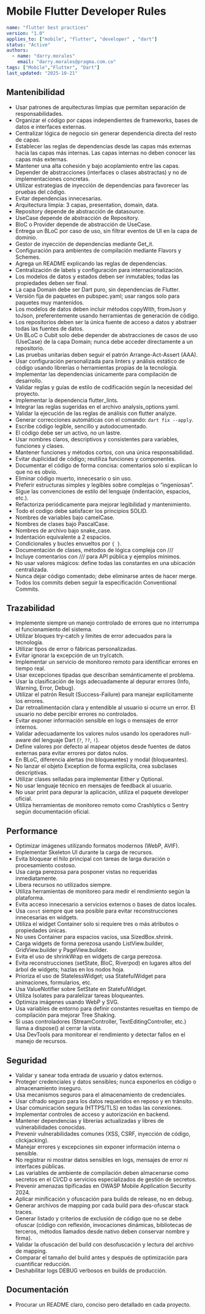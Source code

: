 # Mobile Flutter Developer Rules

```yaml
name: "flutter best practices"
version: "1.0"
applies_to: ["mobile", "flutter", "developer" , "dart"]
status: "Active"
authors:
  - name: "darry.morales"
    email: "darry.morales@pragma.com.co"
tags: ["Mobile","Flutter", "Dart"]
last_updated: "2025-10-21"
```

## Mantenibilidad

- Usar patrones de arquitecturas limpias que permitan separación de responsabilidades.
- Organizar el código por capas independientes de frameworks, bases de datos e interfaces externas.
- Centralizar lógica de negocio sin generar dependencia directa del resto de capas.
- Establecer las reglas de dependencias desde las capas más externas hacia las capas más internas. Las capas internas no deben conocer las capas más externas.
- Mantener una alta cohesión y bajo acoplamiento entre las capas.
- Depender de abstracciones (interfaces o clases abstractas) y no de implementaciones concretas.
- Utilizar estrategias de inyección de dependencias para favorecer las pruebas del código.
- Evitar dependencias innecesarias.
- Arquitectura limpia: 3 capas, presentation, domain, data.
- Repository depende de abstracción de datasource.
- UseCase depende de abstracción de Repository.
- BloC o Provider depende de abstracción de UseCase.
- Entrega un BLoC por caso de uso, sin filtrar eventos de UI en la capa de dominio.
- Gestor de inyección de dependencias mediante Get_it.
- Configuración para ambientes de compilación mediante Flavors y Schemes.
- Agrega un README explicando las reglas de dependencias.
- Centralización de labels y configuración para internacionalización.
- Los modelos de datos y estados deben ser inmutables; todas las propiedades deben ser final.
- La capa Domain debe ser Dart puro, sin dependencias de Flutter.
- Versión fija de paquetes en pubspec.yaml; usar rangos solo para paquetes muy mantenidos.
- Los modelos de datos deben incluir métodos copyWith, fromJson y toJson, preferentemente usando herramientas de generación de código.
- Los repositorios deben ser la única fuente de acceso a datos y abstraer todas las fuentes de datos.
- Un BLoC o Cubit solo debe depender de abstracciones de casos de uso (UseCase) de la capa Domain; nunca debe acceder directamente a un repositorio.
- Las pruebas unitarias deben seguir el patrón Arrange-Act-Assert (AAA).
- Usar configuración personalizada para linters y análisis estático de código usando librerías o herramientas propias de la tecnología.
- Implementar las dependencias únicamente para compilación de desarrollo.
- Validar reglas y guías de estilo de codificación según la necesidad del proyecto.
- Implementar la dependencia flutter_lints.
- Integrar las reglas sugeridas en el archivo analysis_options.yaml.
- Validar la ejecución de las reglas de análisis con flutter analyze.
- Generar correcciones automáticas con el comando: `dart fix --apply`.
- Escribe código legible, sencillo y autodocumentado.
- El código debe ser un activo, no un lastre.
- Usar nombres claros, descriptivos y consistentes para variables, funciones y clases.
- Mantener funciones y métodos cortos, con una única responsabilidad.
- Evitar duplicidad de código; reutiliza funciones y componentes.
- Documentar el código de forma concisa: comentarios solo si explican lo que no es obvio.
- Eliminar código muerto, innecesario o sin uso.
- Preferir estructuras simples y legibles sobre complejas o “ingeniosas”.
- Sigue las convenciones de estilo del lenguaje (indentación, espacios, etc.).
- Refactoriza periódicamente para mejorar legibilidad y mantenimiento.
- Todo el codigo debe satisfacer los principios SOLID.
- Nombres de variables bajo camelCase.
- Nombres de clases bajo PascalCase.
- Nombres de archivo bajo snake_case.
- Indentación equivalente a 2 espacios.
- Condicionales y bucles envueltos por `{ }`.
- Documentación de clases, métodos de lógica compleja con ///
- Incluye comentarios con /// para API pública y ejemplos mínimos.
- No usar valores mágicos: define todas las constantes en una ubicación centralizada.
- Nunca dejar código comentado; debe eliminarse antes de hacer merge.
- Todos los commits deben seguir la especificación Conventional Commits.

## Trazabilidad

- Implemente siempre un manejo controlado de errores que no interrumpa el funcionamiento del sistema.
- Utilizar bloques try-catch y límites de error adecuados para la tecnología.
- Utilizar tipos de error o fábricas personalizadas.
- Evitar ignorar la excepción de un try/catch.
- Implementar un servicio de monitoreo remoto para identificar errores en tiempo real.
- Usar excepciones tipadas que describan semánticamente el problema.
- Usar la clasificación de logs adecuadamente al depurar errores (Info, Warning, Error, Debug).
- Utilizar el patrón Result (Success-Failure) para manejar explícitamente los errores.
- Dar retroalimentación clara y entendible al usuario si ocurre un error. El usuario no debe percibir errores no controlados.
- Evitar exponer información sensible en logs o mensajes de error internos.
- Validar adecuadamente los valores nulos usando los operadores null-aware del lenguaje Dart (`?`, `??`, `!`).
- Define valores por defecto al mapear objetos desde fuentes de datos externas para evitar errores por datos nulos.
- En BLoC, diferencia alertas (no bloqueantes) y modal (bloqueantes).
- No lanzar el objeto Exception de forma explícita, crea subclases descriptivas.
- Utilizar clases selladas para implementar Either y Optional.
- No usar lenguaje técnico en mensajes de feedback al usuario.
- No usar print para depurar la aplicación, utiliza el paquete developer oficial.
- Utiliza herramientas de monitoreo remoto como Crashlytics o Sentry según documentación oficial.

## Performance

- Optimizar imágenes utilizando formatos modernos (WebP, AVIF).
- Implementar Skeleton UI durante la carga de recursos.
- Evita bloquear el hilo principal con tareas de larga duración o procesamiento costoso.
- Usa carga perezosa para posponer vistas no requeridas inmediatamente.
- Libera recursos no utilizados siempre.
- Utiliza herramientas de monitoreo para medir el rendimiento según la plataforma.
- Evita acceso innecesario a servicios externos o bases de datos locales.
- Usa `const` siempre que sea posible para evitar reconstrucciones innecesarias en widgets.
- Utiliza el widget Container solo si requiere tres o más atributos o propiedades únicas.
- No uses Container para espacios vacíos, usa SizedBox.shrink.
- Carga widgets de forma perezosa usando ListView.builder, GridView.builder y PageView.builder.
- Evita el uso de shrinkWrap en widgets de carga perezosa.
- Evita reconstrucciones (setState, BloC, Riverpod) en lugares altos del árbol de widgets; hazlas en los nodos hoja.
- Prioriza el uso de StatelessWidget; usa StatefulWidget para animaciones, formularios, etc.
- Usa ValueNotifier sobre SetState en StatefulWidget.
- Utiliza Isolates para paralelizar tareas bloqueantes.
- Optimiza imágenes usando WebP y SVG.
- Usa variables de entorno para definir constantes resueltas en tiempo de compilación para mejorar Tree Shaking.
- Si usas controladores (StreamController, TextEditingController, etc.) llama a dispose() al cerrar la vista.
- Usa DevTools para monitorear el rendimiento y detectar fallos en el manejo de recursos.

## Seguridad

- Validar y sanear toda entrada de usuario y datos externos.
- Proteger credenciales y datos sensibles; nunca exponerlos en código o almacenamiento inseguro.
- Usa mecanismos seguros para el almacenamiento de credenciales.
- Usar cifrado seguro para los datos requeridos en reposo y en tránsito.
- Usar comunicación segura (HTTPS/TLS) en todas las conexiones.
- Implementar controles de acceso y autorización en backend.
- Mantener dependencias y librerías actualizadas y libres de vulnerabilidades conocidas.
- Prevenir vulnerabilidades comunes (XSS, CSRF, inyección de código, clickjacking).
- Manejar errores y excepciones sin exponer información interna o sensible.
- No registrar ni mostrar datos sensibles en logs, mensajes de error ni interfaces públicas.
- Las variables de ambiente de compilación deben almacenarse como secretos en el CI/CD o servicios especializados de gestión de secretos.
- Prevenir amenazas tipificadas en OWASP Mobile Application Security 2024.
- Aplicar minificación y ofuscación para builds de release, no en debug.
- Generar archivos de mapping por cada build para des-ofuscar stack traces.
- Generar listado y criterios de exclusión de código que no se debe ofuscar (código con reflexión, invocaciones dinámicas, bibliotecas de terceros, métodos llamados desde nativo deben conservar nombre y firma).
- Validar la ofuscación del build con desofuscación y lectura del archivo de mapping.
- Comparar el tamaño del build antes y después de optimización para cuantificar reducción.
- Deshabilitar logs DEBUG verbosos en builds de producción.

## Documentación

- Procurar un README claro, conciso pero detallado en cada proyecto.
